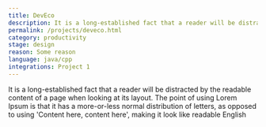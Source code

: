 ```yaml
---
title: DevEco
description: It is a long-established fact that a reader will be distracted by the readable content of a page when looking at its layout. The point of using 
permalink: /projects/deveco.html
category: productivity
stage: design
reason: Some reason
language: java/cpp
integrations: Project 1
---
```

It is a long-established fact that a reader will be distracted by the readable content of a page when looking at its layout. The point of using Lorem Ipsum is that it has a more-or-less normal distribution of letters, as opposed to using 'Content here, content here', making it look like readable English
